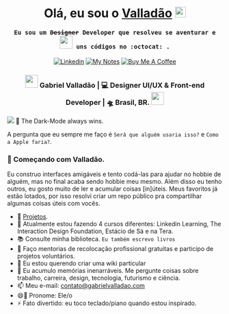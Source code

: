 <div align="center">
   <h1>Olá, eu sou o <a href="https://hemant.codes">Valladão</a> <img src="https://media.giphy.com/media/hvRJCLFzcasrR4ia7z/giphy.gif" width="25px"> </h1>
   <h4 align="center"><samp> Eu sou um <s>Designer</s> Developer que resolveu se aventurar e <img src="https://media.giphy.com/media/WUlplcMpOCEmTGBtBW/giphy.gif" width="30"> uns códigos no :octocat: . </samp></h4>

[![Linkedin](https://img.shields.io/badge/-LinkedIn-blue?style=flat&logo=Linkedin&logoColor=white&link=https://www.linkedin.com/in/dinhanhthi/)](https://www.linkedin.com/in/gabrielvalladao)
[![My Notes](https://img.shields.io/badge/-My%20Notes-009e22?style=flat&logo=data:image/png;base64,iVBORw0KGgoAAAANSUhEUgAAAA4AAAARCAQAAABHwVUUAAAAxklEQVQYlYWROw6BQRSFp1LRW4BaqUCswAJsQYJoJDQsAI0VSIgIpUKjIgqxAIlGoSXexPNz+ecvMDi3uvnmzD0zVymFkwI9ui/Vo4JH4SDEhE9diSkCZMkzZ0Wblq6pwBspJdcGWUgzJEqDOk3S1DTES5IyGwbi37FmL0eqNnQToc+RMQkZkCVHnI4NXYQZcZZmz/ZZOy429JGhJIHepQP5ZeKn/jr1zJMZWmkPZmi9c/ktUNCAtNP625kZ/tqKeuQtmvd5B5bhnUU8EVlfAAAAAElFTkSuQmCC&link=https://gabrielvalladao.com/blog)](https://gabrielvalladao.com/blog)
[![Buy Me A Coffee](https://img.shields.io/badge/-Buy%20Me%20A%20Coffee-db4c4c?style=flat&logo=buy-me-a-coffee&logoColor=ffffff&link=https://ko-fi.com/dinhanhthi)](https://ko-fi.com/valladao)
   
   
</div>

<div align="center">
<h3><img src="https://media.giphy.com/media/WUlplcMpOCEmTGBtBW/giphy.gif" width="30"> Gabriel Valladão | 💻 Designer UI/UX & Front-end Developer  | 🛸 Brasil, BR. <img src="https://media.giphy.com/media/WUlplcMpOCEmTGBtBW/giphy.gif" width="30"></h3>
</div>

![](https://github.com/gabrielvalladao/valladao/blob/main/cover.png)
🤖 The Dark-Mode always wins.

A pergunta que eu sempre me faço é `Será que alguém usaria isso?` e `Como a Apple faria?`.

### 👋 Começando com Valladão.

Eu construo interfaces amigáveis e tento codá-las para ajudar no hobbie de alguém, mas no final acaba sendo hobbie meu mesmo. Além disso eu tenho outros, eu gosto muito de ler e acumular coisas [in]úteis. Meus favoritos já estão lotados, por isso resolvi criar um repo público pra compartilhar algumas coisas úteis com vocês.


- 📂 [Projetos](https://www.github.com/).
- 🌱 Atualmente estou fazendo 4 cursos diferentes: Linkedin Learning, The Interaction Design Foundation, Estácio de Sá e na Tera.
- 📚 Consulte minha biblioteca. `Eu também escrevo livros`
- 👯 Faço mentorias de recolocação profissional gratuitas e participo de projetos voluntários.
- 🤔 Eu estou querendo criar uma wiki particular
- 💬 Eu acumulo memórias inenarráveis. Me pergunte coisas sobre trabalho, carreira, design, tecnologia, futurismo e ciência.
- 📫 Meu e-mail: [contato@gabrielvalladao.com](mailto:contato@gabrielvalladao.com)
- 😄🌈 Pronome: Ele/o
- ⚡ Fato divertido: eu toco teclado/piano quando estou inspirado.

